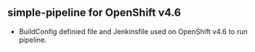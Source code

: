 ## simple-pipeline for OpenShift v4.6

- BuildConfig definied file and Jenkinsfile used on OpenShift v4.6 to run pipeline.
